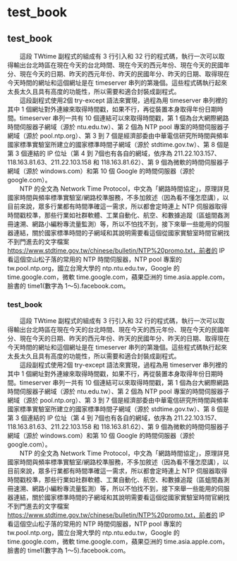 # test_book  
## test_book  
 　　這段 TWtime 副程式的組成有 3 行引入和 32 行的程式碼，執行一次可以取得輸出台北時區在現在今天的台北時間、現在今天的西元年份、現在今天的民國年分、現在今天的日期、昨天的西元年份、昨天的民國年分、昨天的日期、取得現在今天時間的網址和這個網址是在 timeserver 串列的第幾個。這些程式碼執行起來太長太久且具有高度的功能性，所以需要和適合封裝成副程式。  
  　　這段副程式使用2個 try-except 語法來實現，過程為用 timeserver 串列裡的其中 1 個網址對外連線來取得時間戳，如果不行，再從裝置本身取得年份日期時間。timeserver 串列一共有 10 個連結可以來取得時間戳，第 1 個為台大網際網路時間伺服器子網域（源於 ntu.edu.tw）、第 2 個為 NTP pool 專案的時間伺服器子網域（源於 pool.ntp.org）、第 3 到 7 個是經濟部委由中華電信研究所時間與頻率國家標準實驗室所建立的國家標準時間子網域（源於 stdtime.gov.tw）、第 8 個是第 3 個連結的 IP 位址（第 4 到 7個也有各自的網域，依序為 211.22.103.157、118.163.81.63、211.22.103.158 和 118.163.81.62）、第 9 個為微軟的時間伺服器子網域（源於 windows.com）和第 10 個 Google 的時間伺服器（源於 google.com）。  
  　　NTP 的全文為 Network Time Protocol，中文為「網路時間協定」，原理詳見國家時間與頻率標準實驗室/網路校準服務，不多加敘述（因為看不懂怎麼講），以目前來說，眾多行業都有時間準確這一需求，所以都會定時連上 NTP 伺服器取得時間戳校準，那些行業如社群軟體、工業自動化、航空、和數據追蹤（區蛆間姦測冊速溯、網路小編粉專流量監測）等，所以不怕找不到，接下來舉一些能用的伺服器連結，關於國家標準時間的子網域和其說明需要看這個從國家實驗室時間官網找不到門進去的文字檔案 https://www.stdtime.gov.tw/chinese/bulletin/NTP%20promo.txt，前者的 IP 看這個空山松子落的常用的 NTP 時間伺服器，NTP pool 專案的 tw.pool.ntp.org，國立台灣大學的 ntp.ntu.edu.tw，Google 的 time.google.com，微軟 time.google.com，蘋果亞洲的 time.asia.apple.com，臉書的 time1(數字為 1～5).facebook.com。  
### test_book  
 　　這段 TWtime 副程式的組成有 3 行引入和 32 行的程式碼，執行一次可以取得輸出台北時區在現在今天的台北時間、現在今天的西元年份、現在今天的民國年分、現在今天的日期、昨天的西元年份、昨天的民國年分、昨天的日期、取得現在今天時間的網址和這個網址是在 timeserver 串列的第幾個。這些程式碼執行起來太長太久且具有高度的功能性，所以需要和適合封裝成副程式。  
  　　這段副程式使用2個 try-except 語法來實現，過程為用 timeserver 串列裡的其中 1 個網址對外連線來取得時間戳，如果不行，再從裝置本身取得年份日期時間。timeserver 串列一共有 10 個連結可以來取得時間戳，第 1 個為台大網際網路時間伺服器子網域（源於 ntu.edu.tw）、第 2 個為 NTP pool 專案的時間伺服器子網域（源於 pool.ntp.org）、第 3 到 7 個是經濟部委由中華電信研究所時間與頻率國家標準實驗室所建立的國家標準時間子網域（源於 stdtime.gov.tw）、第 8 個是第 3 個連結的 IP 位址（第 4 到 7個也有各自的網域，依序為 211.22.103.157、118.163.81.63、211.22.103.158 和 118.163.81.62）、第 9 個為微軟的時間伺服器子網域（源於 windows.com）和第 10 個 Google 的時間伺服器（源於 google.com）。  
  　　NTP 的全文為 Network Time Protocol，中文為「網路時間協定」，原理詳見國家時間與頻率標準實驗室/網路校準服務，不多加敘述（因為看不懂怎麼講），以目前來說，眾多行業都有時間準確這一需求，所以都會定時連上 NTP 伺服器取得時間戳校準，那些行業如社群軟體、工業自動化、航空、和數據追蹤（區蛆間姦測冊速溯、網路小編粉專流量監測）等，所以不怕找不到，接下來舉一些能用的伺服器連結，關於國家標準時間的子網域和其說明需要看這個從國家實驗室時間官網找不到門進去的文字檔案 https://www.stdtime.gov.tw/chinese/bulletin/NTP%20promo.txt，前者的 IP 看這個空山松子落的常用的 NTP 時間伺服器，NTP pool 專案的 tw.pool.ntp.org，國立台灣大學的 ntp.ntu.edu.tw，Google 的 time.google.com，微軟 time.google.com，蘋果亞洲的 time.asia.apple.com，臉書的 time1(數字為 1～5).facebook.com。  